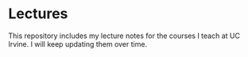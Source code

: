 # Lectures
This repository includes my lecture notes for the courses I teach at UC Irvine. I will keep updating them over time. 
